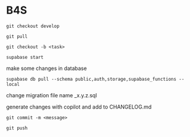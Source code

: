 # B4S

`git checkout develop`

`git pull`

`git checkout -b <task>`

`supabase start`

make some changes in database

`supabase db pull --schema public,auth,storage,supabase_functions --local`

change migration file name _x.y.z.sql

generate changes with copilot and add to CHANGELOG.md

`git commit -m <message>`

`git push`

